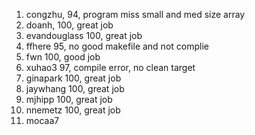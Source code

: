 1. congzhu, 94, program miss small and med size array
2. doanh, 100, great job
3. evandouglass 100, great job  
4. ffhere 95, no good makefile and not complie
5. fwn 100, good job
6. xuhao3 97, compile error, no clean target
7. ginapark 100, great job 
8. jaywhang 100, great job 
9. mjhipp 100, great job
10. nnemetz 100, great job
11. mocaa7             

